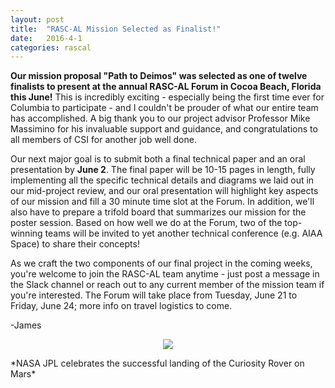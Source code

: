 ```yaml
---
layout: post
title:  "RASC-AL Mission Selected as Finalist!"
date:   2016-4-1
categories: rascal
---
```


**Our mission proposal "Path to Deimos" was selected as one of twelve finalists to present at the annual RASC-AL Forum in Cocoa Beach, Florida this June!** This is incredibly exciting - especially being the first time ever for Columbia to participate - and I couldn't be prouder of what our entire team has accomplished. A big thank you to our project advisor Professor Mike Massimino for his invaluable support and guidance, and congratulations to all members of CSI for another job well done.

Our next major goal is to submit both a final technical paper and an oral presentation by **June 2**. The final paper will be 10-15 pages in length, fully implementing all the specific technical details and diagrams we laid out in our mid-project review, and our oral presentation will highlight key aspects of our mission and fill a 30 minute time slot at the Forum. In addition, we'll also have to prepare a trifold board that summarizes our mission for the poster session. Based on how well we do at the Forum, two of the top-winning teams will be invited to yet another technical conference (e.g. AIAA Space) to share their concepts!

As we craft the two components of our final project in the coming weeks, you're welcome to join the RASC-AL team anytime - just post a message in the Slack channel or reach out to any current member of the mission team if you're interested. The Forum will take place from Tuesday, June 21 to Friday, June 24; more info on travel logistics to come.

-James

<p align="center">
	<img src="http://i.imgur.com/xo0PZBT.jpg" />
</p>
*NASA JPL celebrates the successful landing of the Curiosity Rover on Mars*
